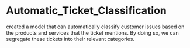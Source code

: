 # Automatic_Ticket_Classification
created a model that can automatically classify customer issues based on  the products and services that the ticket mentions. By doing so, we can  segregate these tickets into their relevant categories.
